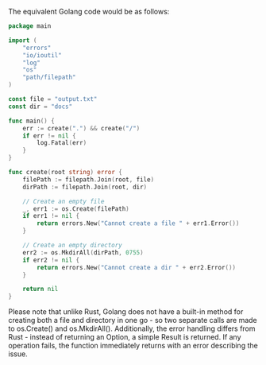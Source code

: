  The equivalent Golang code would be as follows:

```go
package main

import (
	"errors"
	"io/ioutil"
	"log"
	"os"
	"path/filepath"
)

const file = "output.txt"
const dir = "docs"

func main() {
	err := create(".") && create("/")
	if err != nil {
		log.Fatal(err)
	}
}

func create(root string) error {
	filePath := filepath.Join(root, file)
	dirPath := filepath.Join(root, dir)

	// Create an empty file
	_, err1 := os.Create(filePath)
	if err1 != nil {
		return errors.New("Cannot create a file " + err1.Error())
	}

	// Create an empty directory
	err2 := os.MkdirAll(dirPath, 0755)
	if err2 != nil {
		return errors.New("Cannot create a dir " + err2.Error())
	}

	return nil
}
```

Please note that unlike Rust, Golang does not have a built-in method for creating both a file and directory in one go - so two separate calls are made to os.Create() and os.MkdirAll(). Additionally, the error handling differs from Rust - instead of returning an Option<Result>, a simple Result is returned. If any operation fails, the function immediately returns with an error describing the issue.
